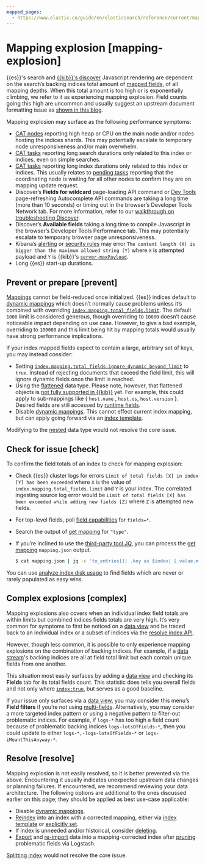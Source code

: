 ```yaml
---
mapped_pages:
  - https://www.elastic.co/guide/en/elasticsearch/reference/current/mapping-explosion.html
---
```


# Mapping explosion [mapping-explosion]

{{es}}'s search and [{{kib}}'s discover](../../explore-analyze/discover.md) Javascript rendering are dependent on the search’s backing indices total amount of [mapped fields](https://www.elastic.co/guide/en/elasticsearch/reference/current/mapping-types.html), of all mapping depths. When this total amount is too high or is exponentially climbing, we refer to it as experiencing mapping explosion. Field counts going this high are uncommon and usually suggest an upstream document formatting issue as [shown in this blog](https://www.elastic.co/blog/found-crash-elasticsearch#mapping-explosion).

Mapping explosion may surface as the following performance symptoms:

* [CAT nodes](https://www.elastic.co/guide/en/elasticsearch/reference/current/cat-nodes.html) reporting high heap or CPU on the main node and/or nodes hosting the indices shards. This may potentially escalate to temporary node unresponsiveness and/or main overwhelm.
* [CAT tasks](https://www.elastic.co/guide/en/elasticsearch/reference/current/cat-tasks.html) reporting long search durations only related to this index or indices, even on simple searches.
* [CAT tasks](https://www.elastic.co/guide/en/elasticsearch/reference/current/cat-tasks.html) reporting long index durations only related to this index or indices. This usually relates to [pending tasks](https://www.elastic.co/guide/en/elasticsearch/reference/current/cluster-pending.html) reporting that the coordinating node is waiting for all other nodes to confirm they are on mapping update request.
* Discover’s **Fields for wildcard** page-loading API command or [Dev Tools](../../explore-analyze/query-filter/tools/console.md) page-refreshing Autocomplete API commands are taking a long time (more than 10 seconds) or timing out in the browser’s Developer Tools Network tab. For more information, refer to our [walkthrough on troubleshooting Discover](https://www.elastic.co/blog/troubleshooting-guide-common-issues-kibana-discover-load).
* Discover’s **Available fields** taking a long time to compile Javascript in the browser’s Developer Tools Performance tab. This may potentially escalate to temporary browser page unresponsiveness.
* Kibana’s [alerting](../../explore-analyze/alerts-cases/alerts.md) or [security rules](../../solutions/security/detect-and-alert.md) may error `The content length (X) is bigger than the maximum allowed string (Y)` where `X` is attempted payload and `Y` is {{kib}}'s [`server-maxPayload`](../../deploy-manage/deploy/self-managed/configure.md#server-maxPayload).
* Long {{es}} start-up durations.


## Prevent or prepare [prevent]

[Mappings](../../manage-data/data-store/mapping.md) cannot be field-reduced once initialized. {{es}} indices default to [dynamic mappings](../../manage-data/data-store/mapping.md) which doesn’t normally cause problems unless it’s combined with overriding [`index.mapping.total_fields.limit`](https://www.elastic.co/guide/en/elasticsearch/reference/current/mapping-settings-limit.html). The default `1000` limit is considered generous, though overriding to `10000` doesn’t cause noticeable impact depending on use case. However, to give a bad example, overriding to `100000` and this limit being hit by mapping totals would usually have strong performance implications.

If your index mapped fields expect to contain a large, arbitrary set of keys, you may instead consider:

* Setting [`index.mapping.total_fields.ignore_dynamic_beyond_limit`](https://www.elastic.co/guide/en/elasticsearch/reference/current/mapping-settings-limit.html) to `true`. Instead of rejecting documents that exceed the field limit, this will ignore dynamic fields once the limit is reached.
* Using the [flattened](https://www.elastic.co/guide/en/elasticsearch/reference/current/flattened.html) data type. Please note, however, that flattened objects is [not fully supported in {{kib}}](https://github.com/elastic/kibana/issues/25820) yet. For example, this could apply to sub-mappings like { `host.name` , `host.os`, `host.version` }. Desired fields are still accessed by [runtime fields](../../manage-data/data-store/mapping/define-runtime-fields-in-search-request.md).
* Disable [dynamic mappings](../../manage-data/data-store/mapping.md). This cannot effect current index mapping, but can apply going forward via an [index template](../../manage-data/data-store/templates.md).

Modifying to the [nested](https://www.elastic.co/guide/en/elasticsearch/reference/current/nested.html) data type would not resolve the core issue.


## Check for issue [check]

To confirm the field totals of an index to check for mapping explosion:

* Check {{es}} cluster logs for errors `Limit of total fields [X] in index [Y] has been exceeded` where `X` is the value of  `index.mapping.total_fields.limit` and `Y` is your index. The correlated ingesting source log error would be `Limit of total fields [X] has been exceeded while adding new fields [Z]` where `Z` is attempted new fields.
* For top-level fields, poll [field capabilities](https://www.elastic.co/guide/en/elasticsearch/reference/current/search-field-caps.html) for `fields=*`.
* Search the output of [get mapping](../../manage-data/data-store/mapping.md) for `"type"`.
* If you’re inclined to use the [third-party tool JQ](https://stedolan.github.io/jq), you can process the [get mapping](../../manage-data/data-store/mapping.md) `mapping.json` output.

    ```sh
    $ cat mapping.json | jq -c 'to_entries[]| .key as $index| [.value.mappings| to_entries[]|select(.key=="properties") | {(.key):([.value|..|.type?|select(.!=null)]|length)}]| map(to_entries)| flatten| from_entries| ([to_entries[].value]|add)| {index: $index, field_count: .}'
    ```


You can use [analyze index disk usage](https://www.elastic.co/guide/en/elasticsearch/reference/current/indices-disk-usage.html) to find fields which are never or rarely populated as easy wins.


## Complex explosions [complex]

Mapping explosions also covers when an individual index field totals are within limits but combined indices fields totals are very high. It’s very common for symptoms to first be noticed on a [data view](../../explore-analyze/find-and-organize/data-views.md) and be traced back to an individual index or a subset of indices via the [resolve index API](https://www.elastic.co/guide/en/elasticsearch/reference/current/indices-resolve-index-api.html).

However, though less common, it is possible to only experience mapping explosions on the combination of backing indices. For example, if a [data stream](../../manage-data/data-store/index-types/data-streams.md)'s backing indices are all at field total limit but each contain unique fields from one another.

This situation most easily surfaces by adding a [data view](../../explore-analyze/find-and-organize/data-views.md) and checking its **Fields** tab for its total fields count. This statistic does tells you overall fields and not only where [`index:true`](https://www.elastic.co/guide/en/elasticsearch/reference/current/mapping-index.html), but serves as a good baseline.

If your issue only surfaces via a [data view](../../explore-analyze/find-and-organize/data-views.md), you may consider this menu’s **Field filters** if you’re not using [multi-fields](https://www.elastic.co/guide/en/elasticsearch/reference/current/mapping-types.html). Alternatively, you may consider a more targeted index pattern or using a negative pattern to filter-out problematic indices. For example, if `logs-*` has too high a field count because of problematic backing indices `logs-lotsOfFields-*`, then you could update to either `logs-*,-logs-lotsOfFields-*` or `logs-iMeantThisAnyway-*`.


## Resolve [resolve]

Mapping explosion is not easily resolved, so it is better prevented via the above. Encountering it usually indicates unexpected upstream data changes or planning failures. If encountered, we recommend reviewing your data architecture. The following options are additional to the ones discussed earlier on this page; they should be applied as best use-case applicable:

* Disable [dynamic mappings](../../manage-data/data-store/mapping.md).
* [Reindex](https://www.elastic.co/guide/en/elasticsearch/reference/current/docs-reindex.html) into an index with a corrected mapping, either via [index template](../../manage-data/data-store/templates.md) or [explicitly set](../../manage-data/data-store/mapping.md).
* If index is unneeded and/or historical, consider [deleting](https://www.elastic.co/guide/en/elasticsearch/reference/current/indices-delete-index.html).
* [Export](https://www.elastic.co/guide/en/logstash/current/plugins-inputs-elasticsearch.html) and [re-import](https://www.elastic.co/guide/en/logstash/current/plugins-outputs-elasticsearch.html) data into a mapping-corrected index after [pruning](https://www.elastic.co/guide/en/logstash/current/plugins-filters-prune.html) problematic fields via Logstash.

[Splitting index](https://www.elastic.co/guide/en/elasticsearch/reference/current/indices-split-index.html) would not resolve the core issue.
